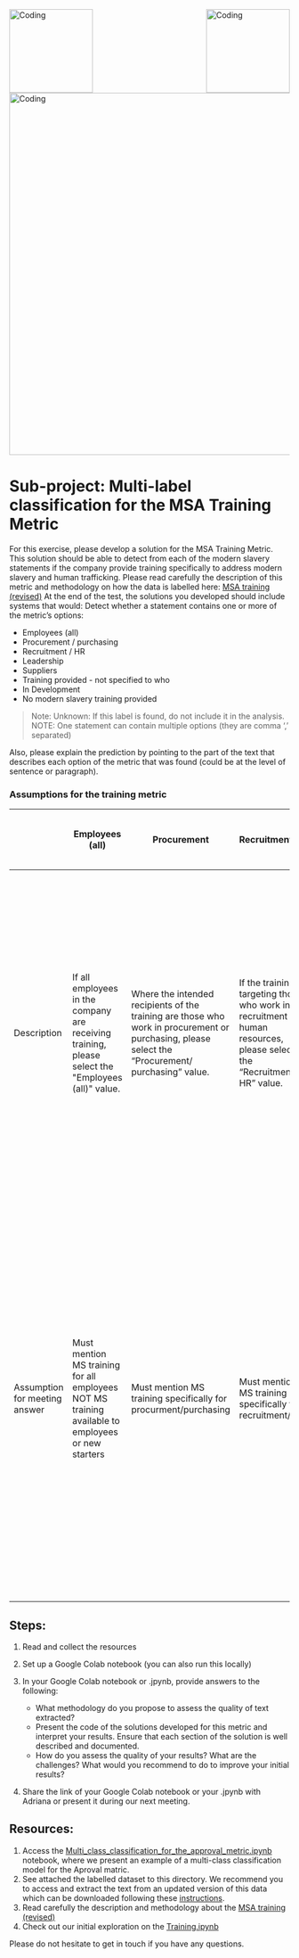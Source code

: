 <img align="left" alt="Coding" width="150" src="https://user-images.githubusercontent.com/64998301/143171138-777e6d3d-3442-4872-8ada-e1bd311a49f9.png">
 
<img align="right" alt="Coding" width="150" src="https://user-images.githubusercontent.com/64998301/146298024-e50a9c98-fa50-4189-9c95-73a218f8cc9a.png">
 
<img align="center" alt="Coding" width="650" src="https://cdn.dribbble.com/users/2046015/screenshots/15331473/media/a4c5a1de94fd671207981baf686b9058.gif">




# Sub-project: Multi-label classification for the MSA Training Metric


For this exercise, please develop a solution for the MSA Training Metric. This solution should be able to detect from each of the modern slavery statements if the company provide training specifically to address modern slavery and human trafficking.
Please read carefully the description of this metric and methodology on how the data is labelled here: [MSA training (revised)](https://wikirate.org/Walk_Free_Foundation+MSA_training_revised)
At the end of the test, the solutions you developed should include systems that would: 
Detect whether a statement contains one or more of the metric’s options:  
- Employees (all)
- Procurement / purchasing
- Recruitment / HR
- Leadership
- Suppliers
- Training provided - not specified to who
 - In Development
- No modern slavery training provided

> Note: Unknown: If this label is found, do not include it in the analysis.  
> NOTE: One statement can contain multiple options (they are comma ‘,’ separated) 

Also, please explain the prediction by pointing to the part of the text that describes each option of the metric that was found (could be at the level of sentence or paragraph). 



### Assumptions for the training metric

| |Employees (all)| Procurement| Recruitment/HR| Leadership| Suppliers| Training provided - not specified to who| In Development| No modern slavery training provided|
|-|---------------------------|-----------------|-----------------------------|----------------------|--------------|------------------|------|-----|
|Description| If all employees in the company are receiving training, please select the "Employees (all)" value.| Where the intended recipients of the training are those who work in procurement or purchasing, please select the “Procurement/ purchasing” value.|If the training is targeting those who work in recruitment or human resources, please select the “Recruitment/ HR” value.| If the leadership or management of the company receive training, please select the “Leadership” value.| If the training is provided to suppliers and/or contractors, please select the "Suppliers" value.| Where the recipients of the training are not specified, please select the “Training provided - not specified” value.| If the business indicates it is developing a training programme, or plans to implement one in the future, please indicate “In Development” and please include a comment if the company is planning on including elements of modern slavery to existing trainings, or developing training specific to modern slavery and human trafficking.|Please select "No" if no training is described in the statement.|
|Assumption for meeting answer| Must mention MS training for all employees NOT MS training available to employees or new starters| Must mention MS training specifically for procurment/purchasing|Must mention MS training specifically for recruitment/HR|Must mention MS training specifically for leadership, which includes Managers, Directors, Board|Must mention MS training provided specifically to suppliers|MS training is provided but it doesn't meet any of the other categories OR training recipient not identified in the statement. Training described for just "employees' or 'new employees' would be captured under this metric|A modern slavery training is being developed, implemented or will be implemented in the future AND can be met simultaneously with other answers|No information is found regarding the company’s modern slavery training. The metric is also marked as "No" if the statement indicates they have training in place but it doesn't specifically target/cover modern slavery.Where a statement says they provide training on their Human Rights Policy, or are training xyz on the content of their Code of Conduct, and in an earlier section of the statement, they have explained that these policies/documents cover modern slavery they would meet the training metric. This metric requires reading two components of the statement in conjunction.|


## Steps:  

1. Read and collect the resources 
2. Set up a Google Colab notebook (you can also run this locally)
3. In your Google Colab notebook or .jpynb, provide answers to the following:  
   - What methodology do you propose to assess the quality of text extracted? 
   - Present the code of the solutions developed for this metric and interpret your results.  Ensure that each section of the solution is well described and documented.  
   - How do you assess the quality of your results? What are the challenges? What would  you recommend to do to improve your initial results? 

4. Share the link of your Google Colab notebook or your .jpynb with Adriana or present it during our next meeting. 

## Resources:  
1. Access the [Multi_class_classification_for_the_approval_metric.ipynb](https://github.com/the-future-society/Project-AIMS-AI-against-Modern-Slavery/blob/1fe5bbcf0eef6b0997eef6e14337d92096525175/%F0%9F%93%94%20Model%20for%20multi-class%20and%20multi-label%20classification%20for%20core%20metrics/Multi_class_classification_for_the_approval_metric.ipynb) notebook, where we present an example of a multi-class classification model for the Aproval matric. 
2. See attached the labelled dataset to this directory. We recommend you to access and extract the text from an updated version of this data which can be downloaded following these [instructions](https://github.com/the-future-society/Project-AIMS-AI-against-Modern-Slavery/tree/main/%F0%9F%97%84%EF%B8%8F%20Data%20and%20text%20extraction/WikiRate). 
3. Read carefully the description and methodology about the  [MSA training (revised)](https://wikirate.org/Walk_Free_Foundation+MSA_training_revised)
4. Check out our initial exploration on the [Training.ipynb](https://github.com/the-future-society/Project-AIMS-AI-against-Modern-Slavery/blob/main/%F0%9F%93%94%20Initial%20Metrics%20Exploration/Training.ipynb)

Please do not hesitate to get in touch if you have any questions. 






